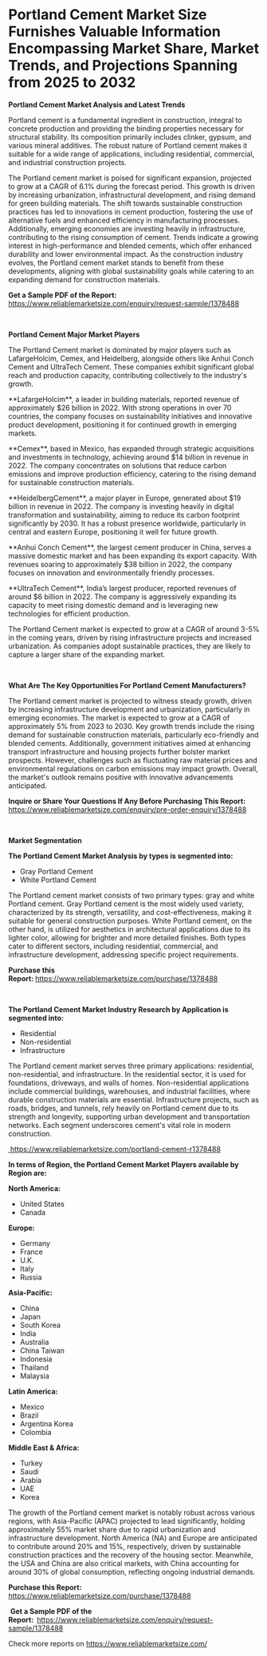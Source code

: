 <p><h1>Portland Cement Market Size Furnishes Valuable Information Encompassing Market Share, Market Trends, and Projections Spanning from 2025 to 2032</h1></p><p><strong>Portland Cement Market Analysis and Latest Trends</strong></p>
<p><p>Portland cement is a fundamental ingredient in construction, integral to concrete production and providing the binding properties necessary for structural stability. Its composition primarily includes clinker, gypsum, and various mineral additives. The robust nature of Portland cement makes it suitable for a wide range of applications, including residential, commercial, and industrial construction projects.</p><p>The Portland cement market is poised for significant expansion, projected to grow at a CAGR of 6.1% during the forecast period. This growth is driven by increasing urbanization, infrastructural development, and rising demand for green building materials. The shift towards sustainable construction practices has led to innovations in cement production, fostering the use of alternative fuels and enhanced efficiency in manufacturing processes. Additionally, emerging economies are investing heavily in infrastructure, contributing to the rising consumption of cement. Trends indicate a growing interest in high-performance and blended cements, which offer enhanced durability and lower environmental impact. As the construction industry evolves, the Portland cement market stands to benefit from these developments, aligning with global sustainability goals while catering to an expanding demand for construction materials.</p></p>
<p><strong>Get a Sample PDF of the Report:&nbsp;</strong> <a href="https://www.reliablemarketsize.com/enquiry/request-sample/1378488?utm_campaign=2952&utm_medium=2&utm_source=Github&utm_content=ia&utm_term=31032025&utm_id=portland-cement">https://www.reliablemarketsize.com/enquiry/request-sample/1378488</a></p>
<p>&nbsp;</p>
<p><strong>Portland Cement Major Market Players</strong></p>
<p><p>The Portland Cement market is dominated by major players such as LafargeHolcim, Cemex, and Heidelberg, alongside others like Anhui Conch Cement and UltraTech Cement. These companies exhibit significant global reach and production capacity, contributing collectively to the industry's growth.</p><p>**LafargeHolcim**, a leader in building materials, reported revenue of approximately $26 billion in 2022. With strong operations in over 70 countries, the company focuses on sustainability initiatives and innovative product development, positioning it for continued growth in emerging markets.</p><p>**Cemex**, based in Mexico, has expanded through strategic acquisitions and investments in technology, achieving around $14 billion in revenue in 2022. The company concentrates on solutions that reduce carbon emissions and improve production efficiency, catering to the rising demand for sustainable construction materials.</p><p>**HeidelbergCement**, a major player in Europe, generated about $19 billion in revenue in 2022. The company is investing heavily in digital transformation and sustainability, aiming to reduce its carbon footprint significantly by 2030. It has a robust presence worldwide, particularly in central and eastern Europe, positioning it well for future growth.</p><p>**Anhui Conch Cement**, the largest cement producer in China, serves a massive domestic market and has been expanding its export capacity. With revenues soaring to approximately $38 billion in 2022, the company focuses on innovation and environmentally friendly processes.</p><p>**UltraTech Cement**, India’s largest producer, reported revenues of around $6 billion in 2022. The company is aggressively expanding its capacity to meet rising domestic demand and is leveraging new technologies for efficient production.</p><p>The Portland Cement market is expected to grow at a CAGR of around 3-5% in the coming years, driven by rising infrastructure projects and increased urbanization. As companies adopt sustainable practices, they are likely to capture a larger share of the expanding market.</p></p>
<p>&nbsp;</p>
<p><strong>What Are The Key Opportunities For Portland Cement Manufacturers?</strong></p>
<p><p>The Portland cement market is projected to witness steady growth, driven by increasing infrastructure development and urbanization, particularly in emerging economies. The market is expected to grow at a CAGR of approximately 5% from 2023 to 2030. Key growth trends include the rising demand for sustainable construction materials, particularly eco-friendly and blended cements. Additionally, government initiatives aimed at enhancing transport infrastructure and housing projects further bolster market prospects. However, challenges such as fluctuating raw material prices and environmental regulations on carbon emissions may impact growth. Overall, the market's outlook remains positive with innovative advancements anticipated.</p></p>
<p><strong>Inquire or Share Your Questions If Any Before Purchasing This Report:</strong> <a href="https://www.reliablemarketsize.com/enquiry/pre-order-enquiry/1378488?utm_campaign=2952&utm_medium=2&utm_source=Github&utm_content=ia&utm_term=31032025&utm_id=portland-cement">https://www.reliablemarketsize.com/enquiry/pre-order-enquiry/1378488</a></p>
<p>&nbsp;</p>
<p><strong>Market Segmentation</strong></p>
<p><strong>The Portland Cement Market Analysis by types is segmented into:</strong></p>
<p><ul><li>Gray Portland Cement</li><li>White Portland Cement</li></ul></p>
<p><p>The Portland cement market consists of two primary types: gray and white Portland cement. Gray Portland cement is the most widely used variety, characterized by its strength, versatility, and cost-effectiveness, making it suitable for general construction purposes. White Portland cement, on the other hand, is utilized for aesthetics in architectural applications due to its lighter color, allowing for brighter and more detailed finishes. Both types cater to different sectors, including residential, commercial, and infrastructure development, addressing specific project requirements.</p></p>
<p><strong>Purchase this Report:&nbsp;</strong><a href="https://www.reliablemarketsize.com/purchase/1378488?utm_campaign=2952&utm_medium=2&utm_source=Github&utm_content=ia&utm_term=31032025&utm_id=portland-cement">https://www.reliablemarketsize.com/purchase/1378488</a></p>
<p>&nbsp;</p>
<p><strong>The Portland Cement Market Industry Research by Application is segmented into:</strong></p>
<p><ul><li>Residential</li><li>Non-residential</li><li>Infrastructure</li></ul></p>
<p><p>The Portland cement market serves three primary applications: residential, non-residential, and infrastructure. In the residential sector, it is used for foundations, driveways, and walls of homes. Non-residential applications include commercial buildings, warehouses, and industrial facilities, where durable construction materials are essential. Infrastructure projects, such as roads, bridges, and tunnels, rely heavily on Portland cement due to its strength and longevity, supporting urban development and transportation networks. Each segment underscores cement's vital role in modern construction.</p></p>
<p><a href="https://www.reliablemarketsize.com/portland-cement-r1378488?utm_campaign=2952&utm_medium=2&utm_source=Github&utm_content=ia&utm_term=31032025&utm_id=portland-cement">&nbsp;https://www.reliablemarketsize.com/portland-cement-r1378488</a></p>
<p><strong>In terms of Region, the Portland Cement Market Players available by Region are:</strong></p>
<p>
    <p> <strong> North America: </strong>
        <ul>
            <li>United States</li>
            <li>Canada</li>
        </ul>
        </p> 
    <p> <strong> Europe: </strong>
        <ul>
            <li>Germany</li>
            <li>France</li>
            <li>U.K.</li>
            <li>Italy</li>
            <li>Russia</li>
        </ul>
        </p> 
    <p> <strong> Asia-Pacific: </strong>
        <ul>
            <li>China</li>
            <li>Japan</li>
            <li>South Korea</li>
            <li>India</li>
            <li>Australia</li>
            <li>China Taiwan</li>
            <li>Indonesia</li>
            <li>Thailand</li>
            <li>Malaysia</li>
        </ul>
        </p> 
    <p> <strong> Latin America: </strong>
        <ul>
            <li>Mexico</li>
            <li>Brazil</li>
            <li>Argentina Korea</li>
            <li>Colombia</li>
        </ul>
        </p> 
    <p> <strong> Middle East & Africa: </strong>
        <ul>
            <li>Turkey</li>
            <li>Saudi</li>
            <li>Arabia</li>
            <li>UAE</li>
            <li>Korea</li>
        </ul>
    </p>
    </p>
<p><p>The growth of the Portland cement market is notably robust across various regions, with Asia-Pacific (APAC) projected to lead significantly, holding approximately 55% market share due to rapid urbanization and infrastructure development. North America (NA) and Europe are anticipated to contribute around 20% and 15%, respectively, driven by sustainable construction practices and the recovery of the housing sector. Meanwhile, the USA and China are also critical markets, with China accounting for around 30% of global consumption, reflecting ongoing industrial demands.</p></p>
<p><strong>Purchase this Report: </strong><a href="https://www.reliablemarketsize.com/purchase/1378488?utm_campaign=2952&utm_medium=2&utm_source=Github&utm_content=ia&utm_term=31032025&utm_id=portland-cement">https://www.reliablemarketsize.com/purchase/1378488</a></p>
<p>&nbsp;<strong>Get a Sample PDF of the Report:&nbsp;&nbsp;</strong><a href="https://www.reliablemarketsize.com/enquiry/request-sample/1378488?utm_campaign=2952&utm_medium=2&utm_source=Github&utm_content=ia&utm_term=31032025&utm_id=portland-cement">https://www.reliablemarketsize.com/enquiry/request-sample/1378488</a></p>
<p><strong></strong></p>
<p>Check more reports on <a href="https://www.reliablemarketsize.com/?utm_campaign=2952&utm_medium=2&utm_source=Github&utm_content=ia&utm_term=31032025&utm_id=portland-cement">https://www.reliablemarketsize.com/</a></p>
